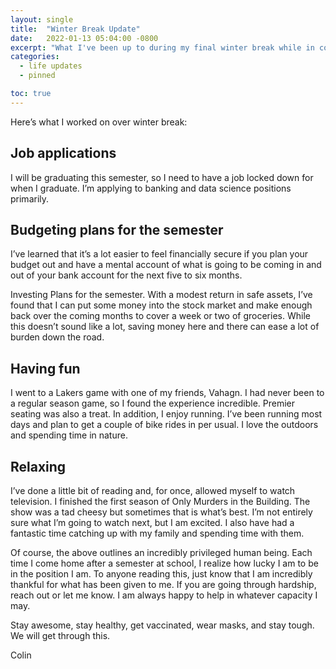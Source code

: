 ```yaml
---
layout: single
title:  "Winter Break Update"
date:   2022-01-13 05:04:00 -0800
excerpt: "What I've been up to during my final winter break while in college."
categories: 
  - life updates
  - pinned

toc: true
---
```



Here’s what I worked on over winter break: 

## Job applications
I will be graduating this semester, so I need to have a job locked down for when I graduate. I’m applying to banking and data science positions primarily. 

## Budgeting plans for the semester
I’ve learned that it’s a lot easier to feel financially secure if you plan your budget out and have a mental account of what is going to be coming in and out of your bank account for the next five to six months. 

Investing Plans for the semester. 
With a modest return in safe assets, I’ve found that I can put some money into the stock market and make enough back over the coming months to cover a week or two of groceries. While this doesn’t sound like a lot, saving money here and there can ease a lot of burden down the road. 

## Having fun
I went to a Lakers game with one of my friends, Vahagn. I had never been to a regular season game, so I found the experience incredible. Premier seating was also a treat. 
In addition, I enjoy running. I’ve been running most days and plan to get a couple of bike rides in per usual. I love the outdoors and spending time in nature. 

## Relaxing
I’ve done a little bit of reading and, for once, allowed myself to watch television. I finished the first season of Only Murders in the Building. The show was a tad cheesy but sometimes that is what’s best. I’m not entirely sure what I’m going to watch next, but I am excited. I also have had a fantastic time catching up with my family and spending time with them. 

Of course, the above outlines an incredibly privileged human being. Each time I come home after a semester at school, I realize how lucky I am to be in the position I am. To anyone reading this, just know that I am incredibly thankful for what has been given to me. If you are going through hardship, reach out or let me know. I am always happy to help in whatever capacity I may. 

Stay awesome, stay healthy, get vaccinated, wear masks, and stay tough. We will get through this. 

Colin 

